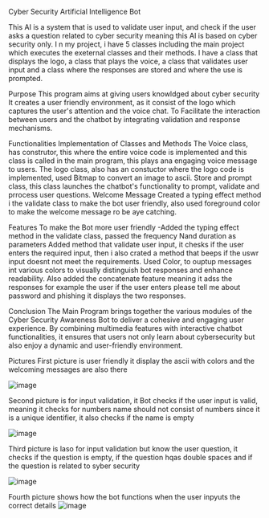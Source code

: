 Cyber Security Artificial Intelligence Bot

This AI is a system that is used to validate user input, and check if the user asks a question related to cyber security meaning this AI is based on cyber security only.
I n my project, i have 5 classes including the main project which executes the exeternal classes and their methods. I have a class that displays the logo, a class that plays the voice, a class that validates user input and a class where the responses are stored and where the use is prompted.

Purpose
This program aims at giving users knowldged about cyber security
It creates a user friendly environment, as it consist of the logo which captures the user's attention and the voice chat.
To Facilitate the interaction between users and the chatbot by integrating validation and response mechanisms.

Functionalities
Implementation of Classes and Methods
The Voice class, has construtor, this where the entire voice code is implemented and this class is called in the main program, this plays ana engaging voice message to users.
The logo class, also has an constuctor where the logo code is implemented, used Bitmap to convert an image to ascii.
Store and prompt class, this class launches the chatbot's functionality to prompt, validate and prrocess user questions.
Welcome Message
Created a typing effect method i the validate class to make the bot user friendly, also used foreground color to make the welcome message ro be aye catching.

Features
To make the Bot more user friendly
-Added the typing effect method in the validate class, passed the frequency Nand duration as parameters
Added method that validate user input, it chesks if the user enters the required input, then i also crated a method that beeps if the uswr input doesnt not meet the requirements.
Used Color, to ouptup messages int various  colors to visually distinguish bot responses and enhance readability.
Also added the concatenate feature meaning it adss the responses for example the user if the user enters please tell me about password and phishing it displays the two responses.


Conclusion
The Main Program brings together the various modules of the Cyber Security Awareness Bot to deliver a cohesive and engaging user experience. By combining multimedia features with interactive chatbot functionalities, it ensures that users not only learn about cybersecurity but also enjoy a dynamic and user-friendly environment.



Pictures
First picture is user friendly it display the ascii with colors and the welcoming messages are also there

![image](https://github.com/user-attachments/assets/9f18ad66-320b-4cc4-9b02-7d3ce14ba7bc)




Second picture is for input validation, it Bot checks if the user input is valid, meaning it checks for numbers name should not consist of numbers since it is a unique identifier, it also checks if  the name is empty

![image](https://github.com/user-attachments/assets/244e03a8-d4e2-4c40-b968-1c2a813455f5)

Third picture is laso for input validation but know the user question, it checks if the question is empty, if the question hqas double spaces and if the question is related to syber security

![image](https://github.com/user-attachments/assets/3a4a0a0a-57d9-425e-a15a-167596eedbb9)

Fourth picture shows how the bot functions when the user inpyuts the correct details
![image](https://github.com/user-attachments/assets/886aa534-beba-4a22-a747-cce7c7cb9a85)

